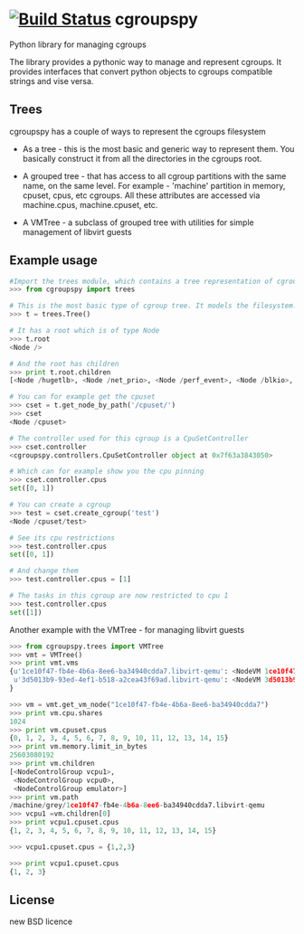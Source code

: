 [![Build Status](https://travis-ci.org/cloudsigma/cgroupspy.svg)](https://travis-ci.org/cloudsigma/cgroupspy)
cgroupspy
=========

Python library for managing cgroups

The library provides a pythonic way to manage and represent cgroups. It provides interfaces that convert
python objects to cgroups compatible strings and vise versa.


Trees
-----
cgroupspy has a couple of ways to represent the cgroups filesystem

* As a tree - this is the most basic and generic way to represent them. You basically construct it from all
the directories in the cgroups root.

* A grouped tree - that has access to all cgroup partitions with the same name, on the same level. For example -
'machine' partition in memory, cpuset, cpus, etc cgroups. All these attributes are
accessed via machine.cpus, machine.cpuset, etc.

* A VMTree - a subclass of grouped tree with utilities for simple management of libvirt guests

Example usage
-------------
```python
#Import the trees module, which contains a tree representation of cgroups
>>> from cgroupspy import trees

# This is the most basic type of cgroup tree. It models the filesystem.
>>> t = trees.Tree()

# It has a root which is of type Node
>>> t.root
<Node />

# And the root has children
>>> print t.root.children
[<Node /hugetlb>, <Node /net_prio>, <Node /perf_event>, <Node /blkio>, <Node /net_cls>, <Node /freezer>, <Node /devices>, <Node /memory>, <Node /cpuacct>, <Node /cpu>, <Node /cpuset>, <Node /systemd>, <Node /cgmanager>]

# You can for example get the cpuset
>>> cset = t.get_node_by_path('/cpuset/')
>>> cset
<Node /cpuset>

# The controller used for this cgroup is a CpuSetController
>>> cset.controller
<cgroupspy.controllers.CpuSetController object at 0x7f63a3843050>

# Which can for example show you the cpu pinning
>>> cset.controller.cpus
set([0, 1])

# You can create a cgroup
>>> test = cset.create_cgroup('test')
<Node /cpuset/test>

# See its cpu restrictions
>>> test.controller.cpus
set([0, 1])

# And change them
>>> test.controller.cpus = [1]

# The tasks in this cgroup are now restricted to cpu 1
>>> test.controller.cpus
set([1])
```

Another example with the VMTree - for managing libvirt guests

```python
>>> from cgroupspy.trees import VMTree
>>> vmt = VMTree()
>>> print vmt.vms
{u'1ce10f47-fb4e-4b6a-8ee6-ba34940cdda7.libvirt-qemu': <NodeVM 1ce10f47-fb4e-4b6a-8ee6-ba34940cdda7.libvirt-qemu>,
 u'3d5013b9-93ed-4ef1-b518-a2cea43f69ad.libvirt-qemu': <NodeVM 3d5013b9-93ed-4ef1-b518-a2cea43f69ad.libvirt-qemu>,
}

>>> vm = vmt.get_vm_node("1ce10f47-fb4e-4b6a-8ee6-ba34940cdda7")
>>> print vm.cpu.shares
1024
>>> print vm.cpuset.cpus
{0, 1, 2, 3, 4, 5, 6, 7, 8, 9, 10, 11, 12, 13, 14, 15}
>>> print vm.memory.limit_in_bytes
25603080192
>>> print vm.children
[<NodeControlGroup vcpu1>,
 <NodeControlGroup vcpu0>,
 <NodeControlGroup emulator>]
>>> print vm.path
/machine/grey/1ce10f47-fb4e-4b6a-8ee6-ba34940cdda7.libvirt-qemu
>>> vcpu1 =vm.children[0]
>>> print vcpu1.cpuset.cpus
{1, 2, 3, 4, 5, 6, 7, 8, 9, 10, 11, 12, 13, 14, 15}

>>> vcpu1.cpuset.cpus = {1,2,3}

>>> print vcpu1.cpuset.cpus
{1, 2, 3}
```

License
-------
new BSD licence


